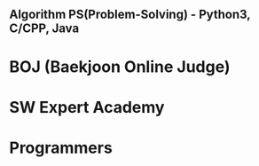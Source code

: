 ## Algorithm PS(Problem-Solving) - Python3, C/CPP, Java

# BOJ (Baekjoon Online Judge)
# SW Expert Academy
# Programmers
